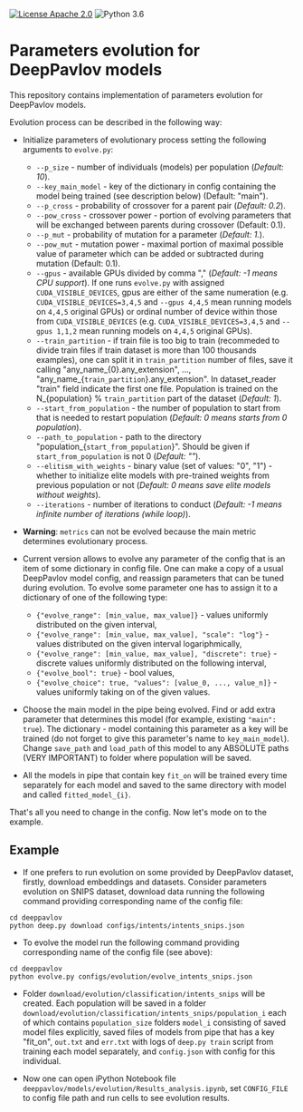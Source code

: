 [![License Apache 2.0](https://img.shields.io/badge/license-Apache%202.0-blue.svg)](/LICENSE.txt)
![Python 3.6](https://img.shields.io/badge/python-3.6-green.svg)

# Parameters evolution for DeepPavlov models

This repository contains implementation of parameters evolution for DeepPavlov models.

Evolution process can be described in the following way:
* Initialize parameters of evolutionary process setting the following arguments to `evolve.py`:
  - `--p_size` - number of individuals (models) per population (*Default: 10*).
  - `--key_main_model` - key of the dictionary in config containing the model being trained (see description below) (Default: "main").
  - `--p_cross` - probability of crossover for a parent pair (*Default: 0.2*).
  - `--pow_cross` - crossover power - portion of evolving parameters that will be exchanged between parents during crossover (Default: 0.1).
  - `--p_mut` - probability of mutation for a parameter (*Default: 1.*).
  - `--pow_mut` - mutation power - maximal portion of maximal possible value of parameter which can be added or subtracted during mutation (Default: 0.1).
  - `--gpus` - available GPUs divided by comma "," (*Default: -1 means CPU support*). If one runs `evolve.py` with assigned `CUDA_VISIBLE_DEVICES`, gpus are either of the same numeration (e.g. `CUDA_VISIBLE_DEVICES=3,4,5` and `--gpus 4,4,5` mean running models on `4,4,5` original GPUs) or ordinal number of device within those from `CUDA_VISIBLE_DEVICES` (e.g. `CUDA_VISIBLE_DEVICES=3,4,5` and `--gpus 1,1,2` mean running models on `4,4,5` original GPUs).
  - `--train_partition` - if train file is too big to train (recommeded to divide train files if train dataset is more than 100 thousands examples), one can split it in `train_partition` number of files, save it calling "any_name_{0}.any_extension", ..., "any_name_{`train_partition`}.any_extension". In dataset_reader "train" field indicate the first one file. Population is trained on the N_{population} % `train_partition` part of the dataset (*Default: 1*).
  - `--start_from_population` - the number of population to start from that is needed to restart population (*Default: 0 means starts from 0 population*).
  - `--path_to_population` - path to the directory "population_{`start_from_population`}". Should be given if `start_from_population` is not 0 (*Default: ""*).
  - `--elitism_with_weights` - binary value (set of values: "0", "1") - whether to initialize elite models with pre-trained weights from previous population or not (*Default: 0 means save elite models without weights*).
  - `--iterations` - number of iterations to conduct (*Default: -1 means infinite number of iterations (while loop)*).

* **Warning**: `metrics` can not be evolved because the main metric determines evolutionary process.

* Current version allows to evolve any parameter of the config that is an item of some dictionary in config file. One can make a copy of a usual DeepPavlov model config, and reassign parameters that can be tuned during evolution.
To evolve some parameter one has to assign it to a dictionary of one of the following type:
  - ```{"evolve_range": [min_value, max_value]}``` - values uniformly distributed on the given interval,
  - ```{"evolve_range": [min_value, max_value], "scale": "log"}``` - values distributed on the given interval logariphmically,
  - ```{"evolve_range": [min_value, max_value], "discrete": true}``` - discrete values uniformly distributed on the following interval,
  - ```{"evolve_bool": true}``` - bool values,
  - ```{"evolve_choice": true, "values": [value_0, ..., value_n]}``` - values uniformly taking on of the given values.

* Choose the main model in the pipe being evolved. Find or add extra parameter that determines this model (for example, existing `"main": true`). The dictionary - model containing this parameter as a key will be trained (do not forget to give this parameter's name to `key_main_model`). Change `save_path` and `load_path` of this model to any ABSOLUTE paths (VERY IMPORTANT) to folder where population will be saved.

* All the models in pipe that contain key `fit_on` will be trained every time separately for each model and saved to the same directory with model and called `fitted_model_{i}`.

That's all you need to change in the config. Now let's mode on to the example.

## Example 

* If one prefers to run evolution on some provided by DeepPavlov dataset,
firstly, download embeddings and datasets.
Consider parameters evolution on SNIPS dataset, download data running the following command providing
corresponding name of the config file:
```
cd deeppavlov
python deep.py download configs/intents/intents_snips.json
```
* To evolve the model run the following command providing corresponding name of the config file (see above):
```
cd deeppavlov
python evolve.py configs/evolution/evolve_intents_snips.json
```
* Folder `download/evolution/classification/intents_snips` will be created. Each population will be saved in a folder `download/evolution/classification/intents_snips/population_i` each of which contains `population_size` folders `model_i` consisting of saved model files explicitly, saved files of models from pipe that has a key "fit_on", `out.txt` and `err.txt` with logs of `deep.py train` script from training each model separately, and `config.json` with config for this individual.

* Now one can open iPython Notebook file `deeppavlov/models/evolution/Results_analysis.ipynb`, set `CONFIG_FILE` to config file path and run cells to see evolution results.

